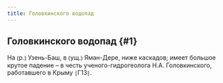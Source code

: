```yaml
---
title: Головкинского водопад
---
```

## Головкинского водопад {#1}

На ⦅р.⦆ Узень-Баш, в ⦅ущ.⦆ Яман-Дере, ниже каскадов; имеет большое крутое падение – в честь ученого-гидрогеолога Н.А. Головкинского, работавшего в Крыму ⦃Г13⦄.
